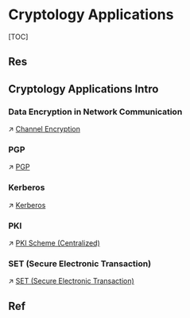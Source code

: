 # Cryptology Applications

[TOC]



## Res


## Cryptology Applications Intro
### Data Encryption in Network Communication
↗ [Channel Encryption](../Network%20Security/🏇%20Network%20Security%20Basics%20&%20Protocols/🔌%20Physical%20(Link)%20Layer%20Security/Channel%20Encryption/Channel%20Encryption.md)

### PGP
↗ [PGP](../Network%20Security/🏇%20Network%20Security%20Basics%20&%20Protocols/📱%20Application%20Layer%20Security%20Protocols/📧%20Email%20Security/PGP.md)

### Kerberos
↗ [Kerberos](../🏰%20Cybersecurity%20Basics%20&%20InfoSec/Identity%20&%20Access%20Management%20(IAM)/Access%20Control/Authentication%20(身份鉴别)/⛑️%20Authentication%20Protocols/Kerberos/Kerberos.md)

### PKI
↗ [PKI Scheme (Centralized)](Key%20Management/📌%20Key%20Management%20Life%20Circle/🚛%20Key%20Distribution/Asymmetric%20Key%20Distribution%20(AKD)/AKD%20via%20Public%20Key%20Certificates/🏦%20PKI%20Scheme%20(Centralized)/PKI%20Scheme%20(Centralized).md)

### SET (Secure Electronic Transaction)
↗ [SET (Secure Electronic Transaction)](../Network%20Security/🏇%20Network%20Security%20Basics%20&%20Protocols/📱%20Application%20Layer%20Security%20Protocols/SET%20(Secure%20Electronic%20Transaction)/SET%20(Secure%20Electronic%20Transaction).md)



## Ref

